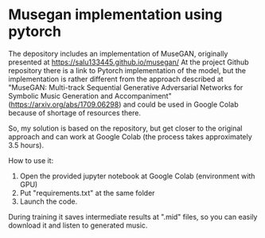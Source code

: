 # Musegan implementation using pytorch 
The depository includes an implementation of MuseGAN, originally presented at https://salu133445.github.io/musegan/
At the project Github repository there is a link to Pytorch implementation of the model, but the implementation is rather different from the approach described at "MuseGAN: Multi-track Sequential Generative Adversarial Networks for Symbolic Music Generation and Accompaniment" (https://arxiv.org/abs/1709.06298) and could be used in Google Colab because of shortage of resources there. 

So, my solution is based on the repository, but get closer to the original approach and can work at Google Colab (the process takes approximately 3.5 hours).

How to use it:
1. Open the provided jupyter notebook at Google Colab (environment with GPU)
2. Put "requirements.txt" at the same folder
3. Launch the code.

During training it saves intermediate results at ".mid" files, so you can easily download it and listen to generated music.
